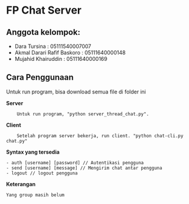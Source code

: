 # FP Chat Server

## Anggota kelompok:
* Dara Tursina : 05111540007007
* Akmal Darari Rafif Baskoro : 05111640000148
* Mujahid Khairuddin : 05111640000169

## Cara Penggunaan
Untuk run program, bisa download semua file di folder ini

**Server**
```
    Untuk run program, "python server_thread_chat.py". 
```

**Client**
```
    Setelah program server bekerja, run client. "python chat-cli.py chat.py"
```

**Syntax yang tersedia**
```
- auth [username] [password] // Autentikasi pengguna
- send [username] [message] // Mengirim chat antar pengguna
- logout // logout pengguna
```

**Keterangan**
```
Yang group masih belum
```